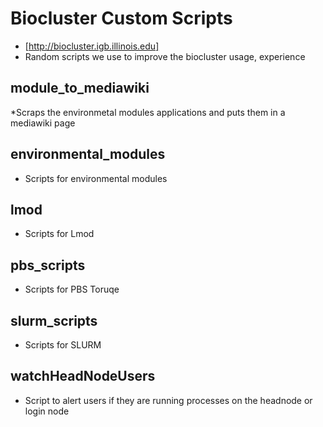 # Biocluster Custom Scripts
* [http://biocluster.igb.illinois.edu]
* Random scripts we use to improve the biocluster usage, experience


## module_to_mediawiki

*Scraps the environmetal modules applications and puts them in a mediawiki page

## environmental_modules

* Scripts for environmental modules

## lmod

* Scripts for Lmod

## pbs_scripts

* Scripts for PBS Toruqe

## slurm_scripts

* Scripts for SLURM

## watchHeadNodeUsers

* Script to alert users if they are running processes on the headnode or login node
 
